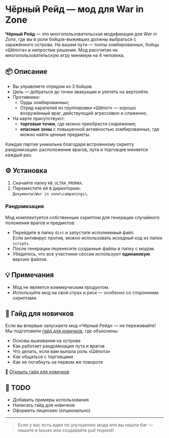 # Чёрный Рейд — мод для War in Zone

**Чёрный Рейд** — это многопользовательская модификация для *War in Zone*, где вы в роли бойцов-выживших должны выбраться с заражённого острова. На вашем пути — толпы зомбированных, бойцы «Шёпота» и непростые решения. Мод рассчитан на многопользовательскую игру минимум на 4 человека.

## 📦 Описание

- Вы управляете отрядом из 3 бойцов.
- Цель — добраться до точки эвакуации и улететь на вертолёте.
- Противники:
  - Орды зомбированных;
  - Отряд карателей из группировки «Шёпот» — хорошо вооружённый враг, действующий агрессивно и слаженно.
- На карте присутствуют:
  - **торговые точки**, где можно приобрести снаряжение;
  - **опасные зоны** с повышенной активностью зомбированных, где можно найти ценные предметы.

Каждая партия уникальна благодаря встроенному скрипту рандомизации: расположение врагов, лута и торговцев меняется каждый раз.


## ⚙️ Установка

1. Скачайте папку `KB_ULTRA_PROMAX`.
2. Переместите её в директорию:  
   `Документы\War in zone\campanings\`.

### Рандомизация

Мод комплектуется собственным скриптом для генерации случайного положения врагов и предметов:

- Перейдите в папку `dist` и запустите исполняемый файл.  
  Если антивирус против, можно использовать исходный код из папки `scripts`.
- После генерации перенесите созданные файлы в папку с модом.
- Убедитесь, что все участники сессии используют **одинаковую** версию файлов.

## 💡 Примечания

- Мод не является коммерческим продуктом.
- Используйте мод на свой страх и риск — особенно со сторонними скриптами.

## 🧭 Гайд для новичков

Если вы впервые запускаете мод «Чёрный Рейд» — не переживайте! Мы подготовили [гайд для новичков](NEWBIE_GUIDE.md), где объяснены:

- Основы выживания на острове
- Как работает рандомизация лута и врагов
- Что делать, если вам выпала роль «Шёпота»
- Как общаться с торговцами
- Как не погибнуть на первом же повороте

📄 [Открыть гайд для новичков](NEWBIE_GUIDE.md)


## 🚧 TODO

- Добавить примеры использования
- Написать гайд для новичков
- Оформить лицензию (опционально)

---

> Если у вас есть идеи по улучшению мода или вы нашли баг — пишите в Issues или создавайте pull request!
